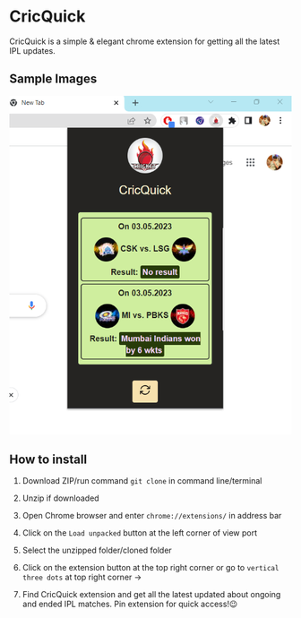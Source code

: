 # CricQuick

CricQuick is a simple & elegant chrome extension for getting all the latest IPL updates.

## Sample Images

![alt text](https://raw.githubusercontent.com/neerajnishad5/cricket-chrome-extension/master/updateImg.png)


## How to install

1. Download ZIP/run command `git clone` in command line/terminal

2. Unzip if downloaded

3. Open Chrome browser and enter `chrome://extensions/` in address bar

4. Click on the `Load unpacked` button at the left corner of view port

5. Select the unzipped folder/cloned folder

6. Click on the extension button at the top right corner or go to `vertical three dots` at top right corner -> 

7. Find CricQuick extension and get all the latest updated about ongoing and ended IPL matches. Pin extension for quick access!😉
